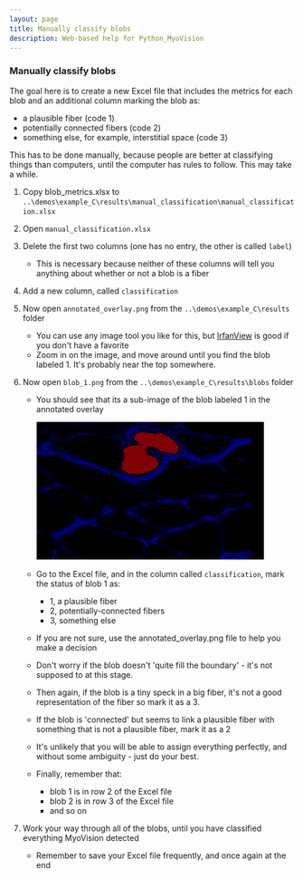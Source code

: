 ```yaml
---
layout: page
title: Manually classify blobs
description: Web-based help for Python_MyoVision
---
```


### Manually classify blobs

The goal here is to create a new Excel file that includes the metrics for each blob and an additional column marking the blob as:
  + a plausible fiber (code 1)
  + potentially connected fibers (code 2)
  + something else, for example, interstitial space (code 3)

This has to be done manually, because people are better at classifying things than computers, until the computer has rules to follow. This may take a while.

1. Copy blob_metrics.xlsx to `..\demos\example_C\results\manual_classification\manual_classification.xlsx`

1. Open `manual_classification.xlsx`

1. Delete the first two columns (one has no entry, the other is called `label`)
   + This is necessary because neither of these columns will tell you anything about whether or not a blob is a fiber

1. Add a new column, called `classification`

1. Now open `annotated_overlay.png` from the `..\demos\example_C\results` folder
   + You can use any image tool you like for this, but [IrfanView](http://www.irfanview.com) is good if you don't have a favorite
   + Zoom in on the image, and move around until you find the blob labeled 1. It's probably near the top somewhere.

1. Now open `blob_1.png` from the `..\demos\example_C\results\blobs` folder

   + You should see that its a sub-image of the blob labeled 1 in the annotated overlay
   
     ![blob_1.png](blob_1.png)  
        
   + Go to the Excel file, and in the column called `classification`, mark the status of blob 1 as:
     + 1, a plausible fiber
     + 2, potentially-connected fibers
     + 3, something else
     
   + If you are not sure, use the annotated_overlay.png file to help you make a decision
   
   + Don't worry if the blob doesn't 'quite fill the boundary' - it's not supposed to at this stage.
   
   + Then again, if the blob is a tiny speck in a big fiber, it's not a good representation of the fiber so mark it as a 3.
   
   + If the blob is 'connected' but seems to link a plausible fiber with something that is not a plausible fiber, mark it as a 2
   
   + It's unlikely that you will be able to assign everything perfectly, and without some ambiguity - just do your best.
   
   + Finally, remember that:
     + blob 1 is in row 2 of the Excel file
     + blob 2 is in row 3 of the Excel file
     + and so on

1. Work your way through all of the blobs, until you have classified everything MyoVision detected
   + Remember to save your Excel file frequently, and once again at the end 
   
